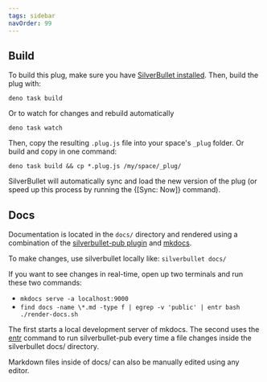 ```yaml
---
tags: sidebar
navOrder: 99
---
```



## Build
To build this plug, make sure you have [SilverBullet installed](https://silverbullet.md/Install). Then, build the plug with:

```shell
deno task build
```

Or to watch for changes and rebuild automatically

```shell
deno task watch
```

Then, copy the resulting `.plug.js` file into your space's `_plug` folder. Or build and copy in one command:

```shell
deno task build && cp *.plug.js /my/space/_plug/
```

SilverBullet will automatically sync and load the new version of the plug (or speed up this process by running the {[Sync: Now]} command).


## Docs

Documentation is located in the `docs/` directory and rendered using a combination of the [silverbullet-pub plugin](https://github.com/silverbulletmd/silverbullet-pub) and [mkdocs](https://github.com/mkdocs/mkdocs).

To make changes, use silverbullet locally like: `silverbullet docs/`

If you want to see changes in real-time, open up two terminals and run these two commands:

- `mkdocs serve -a localhost:9000`
- `find docs -name \*.md -type f | egrep -v 'public' | entr bash ./render-docs.sh`

The first starts a local development server of mkdocs. The second uses the [entr](https://github.com/eradman/entr) command to run silverbullet-pub every time a file changes inside the silverbullet docs/ directory.

Markdown files inside of docs/ can also be manually edited using any editor.